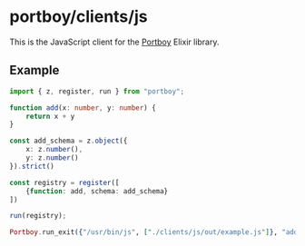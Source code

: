 # portboy/clients/js

This is the JavaScript client for the [Portboy](https://hex.pm/packages/portboy) Elixir library.

## Example

```ts
import { z, register, run } from "portboy";

function add(x: number, y: number) {
    return x + y
}

const add_schema = z.object({
    x: z.number(),
    y: z.number()
}).strict()

const registry = register([
    {function: add, schema: add_schema}
])

run(registry);
```
```elixir
Portboy.run_exit({"/usr/bin/js", ["./clients/js/out/example.js"]}, "add", %{x: 1, y: 2})
```
